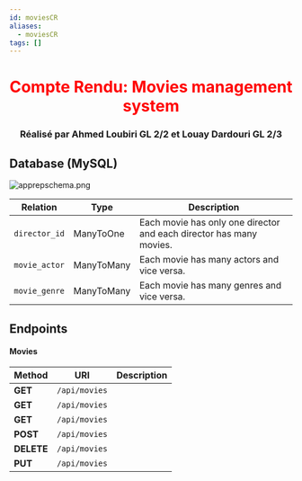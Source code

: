 ```yaml
---
id: moviesCR
aliases:
  - moviesCR
tags: []
---
```


<h1 align="center" style="color: red"> Compte Rendu: Movies management system </h1>

<h3 align=center>Réalisé par Ahmed Loubiri GL 2/2 et Louay Dardouri GL 2/3</h2>


## Database (MySQL)

![apprepschema.png](assets/imgs/apprepschema.png)

| Relation | Type | Description |
| ------------- | -------------- | -------------- |
| `director_id` | ManyToOne | Each movie has only one director and each director has many movies. |
| `movie_actor` | ManyToMany | Each movie has many actors and vice versa. |
| `movie_genre` | ManyToMany | Each movie has many genres and vice versa. |


## Endpoints

#### Movies
| Method | URI | Description |
| ---- | ------------- | -------------- |
| **GET**    | `/api/movies` |  |
| **GET**    | `/api/movies` |  |
| **GET**    | `/api/movies` |  |
| **POST**   | `/api/movies` |  |
| **DELETE** | `/api/movies` |  |
| **PUT**    | `/api/movies` |  |
